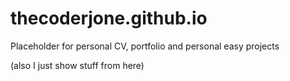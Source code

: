 # thecoderjone.github.io
Placeholder for personal CV, portfolio and personal easy projects

(also I just show stuff from here)
